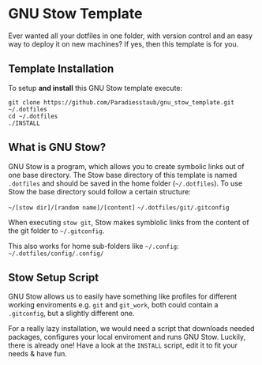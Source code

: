 GNU Stow Template
=================

Ever wanted all your dotfiles in one folder, with version control and an easy way to deploy it on new machines? If yes, then this template is for you.


Template Installation
---------------------

To setup **and install** this GNU Stow template execute:

    git clone https://github.com/Paradiesstaub/gnu_stow_template.git ~/.dotfiles
    cd ~/.dotfiles
    ./INSTALL


What is GNU Stow?
-----------------

GNU Stow is a program, which allows you to create symbolic links out of one base directory. The Stow base directory of this template is named `.dotfiles` and should be saved in the home folder (`~/.dotfiles`). To use Stow the base directory sould follow a certain structure:

`~/[stow dir]/[random name]/[content]`
`~/.dotfiles/git/.gitconfig`

When executing `stow git`, Stow makes symblolic links from the content of the git folder to `~/.gitconfig`.

This also works for home sub-folders like `~/.config`:
`~/.dotfiles/config/.config/`


Stow Setup Script
-----------------

GNU Stow allows us to easily have something like profiles for different working enviroments e.g. `git` and `git_work`, both could contain a `.gitconfig`, but a slightly different one.

For a really lazy installation, we would need a script that downloads needed packages, configures your local enviroment and runs GNU Stow. Luckily, there is already one!
Have a look at the `INSTALL` script, edit it to fit your needs & have fun.
